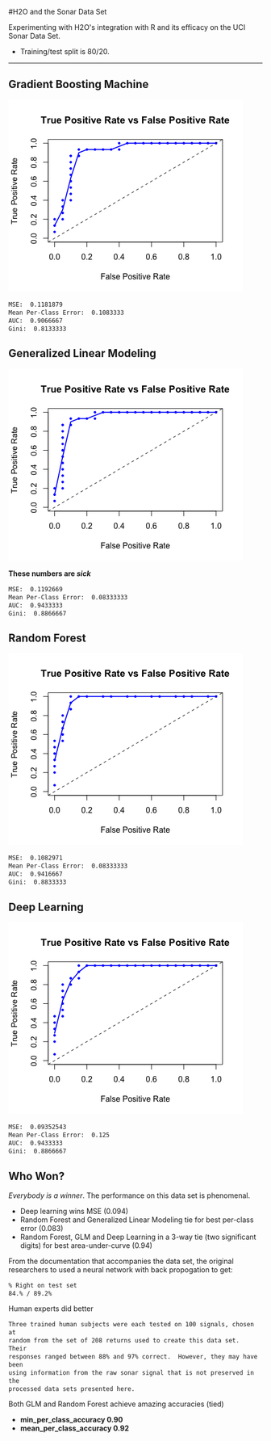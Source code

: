 #H2O and the Sonar Data Set

Experimenting with H2O's integration with R and its efficacy on the UCI Sonar Data Set.

 * Training/test split is 80/20.

---

## Gradient Boosting Machine

![](ROC-GBM.png)

<p>

```
MSE:  0.1181879
Mean Per-Class Error:  0.1083333
AUC:  0.9066667
Gini:  0.8133333
```

## Generalized Linear Modeling

![](ROC-GLM.png)

<p>


**These numbers are _sick_**

```
MSE:  0.1192669
Mean Per-Class Error:  0.08333333
AUC:  0.9433333
Gini:  0.8866667
```

## Random Forest

![](ROC-RandomForest.png)

<p>

```
MSE:  0.1082971
Mean Per-Class Error:  0.08333333
AUC:  0.9416667
Gini:  0.8833333
```

## Deep Learning

![](ROC-DeepLearning.png)

```
MSE:  0.09352543
Mean Per-Class Error:  0.125
AUC:  0.9433333
Gini:  0.8866667
```

## Who Won?
_Everybody is a winner_. 
The performance on this data set is phenomenal.

* Deep learning wins MSE (0.094)
* Random Forest and Generalized Linear Modeling tie for best per-class error (0.083)
* Random Forest, GLM and Deep Learning in a 3-way tie (two significant digits) for best area-under-curve (0.94)


From the documentation that accompanies the data set, the original researchers to used a neural network with back propogation to get:

```
% Right on test set
84.% / 89.2%
```

Human experts did better
```
Three trained human subjects were each tested on 100 signals, chosen at
random from the set of 208 returns used to create this data set.  Their
responses ranged between 88% and 97% correct.  However, they may have been
using information from the raw sonar signal that is not preserved in the
processed data sets presented here.
```

Both GLM and Random Forest achieve amazing accuracies (tied)

 * **min_per_class_accuracy 0.90**
 * **mean_per_class_accuracy 0.92**
